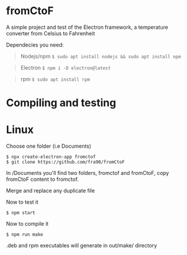 # fromCtoF
A simple project and test of the Electron framework, a temperature converter from Celsius to Fahrenheit

Dependecies you need:

>Nodejs/npm  ```$ sudo apt install nodejs && sudo apt install npm```

>Electron  ```$ npm i -D electron@latest```

>rpm  ```$ sudo apt install rpm```

# Compiling and testing
# Linux
Choose one folder (i.e Documents)
```
$ npx create-electron-app fromctof
$ git clone https://github.com/fra98/fromCtoF
```
In /Documents you'll find two folders, fromctof and fromCtoF, copy fromCtoF content to fromctof.

Merge and replace any duplicate file

Now to test it
```
$ npm start
```
Now to compile it
```
$ npm run make 
```

.deb and rpm executables will generate in out/make/ directory
